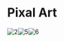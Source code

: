 # Pixal Art

![2](https://github.com/YevheniiaSimaka/Pixel-Art/assets/112284703/cc1b6a28-9d78-40d1-965a-33580e1811e3)![5](https://github.com/YevheniiaSimaka/Pixel-Art/assets/112284703/b1d7e734-1ac0-4642-b683-69f0c085513b)![6](https://github.com/YevheniiaSimaka/Pixel-Art/assets/112284703/6d194f1b-bce7-48bd-a208-3fdef6e593ff)


